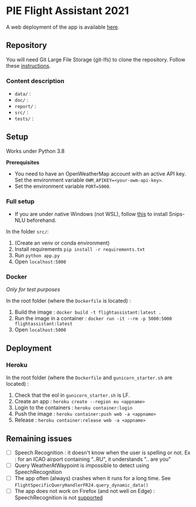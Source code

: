 # PIE Flight Assistant 2021

A web deployment of the app is available [here](https://pie2021-flightassistant-v21.herokuapp.com/).


## Repository
You will need Git Large File Storage (git-lfs) to clone the repository. Follow these [instructions](https://git-lfs.github.com/).

### Content description
- `data/` : 
- `doc/` : 
- `report/` : 
- `src/` : 
- `tests/` : 

## Setup 
Works under Python 3.8

**Prerequisites**
- You need to have an OpenWeatherMap account with an active API key. Set the environment variable `OWM_APIKEY=<your-owm-api-key>`.
- Set the environment variable `PORT=5000`.


### Full setup

- If you are under native Windows (not WSL), follow [this](https://snips-nlu.readthedocs.io/en/latest/installation.html) to install Snips-NLU beforehand.

In the folder `src/`:
1. (Create an venv or conda environment) 
2. Install requirements `pip install -r requirements.txt`
3. Run `python app.py`
4. Open `localhost:5000`

### Docker 
*Only for test purposes*

In the root folder (where the `Dockerfile` is located) :

1. Build the image : `docker build -t flightassistant:latest .`
2. Run the image in a container : `docker run -it --rm -p 5000:5000 flightassistant:latest`
3. Open `localhost:5000`

## Deployment

### Heroku
In the root folder (where the `Dockerfile` and `gunicorn_starter.sh` are located) :

1. Check that the eol in `gunicorn_starter.sh` is LF.
2. Create an app : `heroku create --region eu <appname>`
3. Login to the containers : `heroku container:login`
4. Push the image : `heroku container:push web -a <appname>`
5. Release : `heroku container:release web -a <appname>`


## Remaining issues
- [ ] Speech Recognition : it doesn't know when the user is spelling or not. Ex : for an ICAO airport containing "..RU", it understands ".. are you"
- [ ] Query WeatherAtWaypoint is impossible to detect using SpeechRecognition
- [ ] The app often (always) crashes when it runs for a long time. See `FlightSpecificQueryHandlerFR24.query_dynamic_data()`
- [ ] The app does not work on Firefox (and not well on Edge) : SpeechRecognition is not [supported](https://developer.mozilla.org/fr/docs/Web/API/SpeechRecognition#compatibilit%C3%A9_des_navigateurs)
